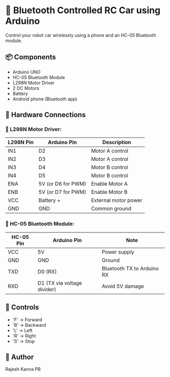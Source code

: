 # 🚗 Bluetooth Controlled RC Car using Arduino

Control your robot car wirelessly using a phone and an HC-05 Bluetooth module.

## 📦 Components
- Arduino UNO
- HC-05 Bluetooth Module
- L298N Motor Driver
- 2 DC Motors
- Battery
- Android phone (Bluetooth app)

## 🔌 Hardware Connections

### 🔋 L298N Motor Driver:
| L298N Pin | Arduino Pin | Description            |
|-----------|-------------|------------------------|
| IN1       | D2          | Motor A control        |
| IN2       | D3          | Motor A control        |
| IN3       | D4          | Motor B control        |
| IN4       | D5          | Motor B control        |
| ENA       | 5V (or D6 for PWM) | Enable Motor A |
| ENB       | 5V (or D7 for PWM) | Enable Motor B |
| VCC       | Battery +   | External motor power   |
| GND       | GND         | Common ground          |

### 📶 HC-05 Bluetooth Module:
| HC-05 Pin | Arduino Pin | Note                             |
|-----------|-------------|----------------------------------|
| VCC       | 5V          | Power supply                     |
| GND       | GND         | Ground                           |
| TXD       | D0 (RX)     | Bluetooth TX to Arduino RX       |
| RXD       | D1 (TX via voltage divider) | Avoid 5V damage |


## 📱 Controls
- 'F' → Forward  
- 'B' → Backward  
- 'L' → Left  
- 'R' → Right  
- 'S' → Stop  

## 🧠 Author
Rajesh Kanna PB 
